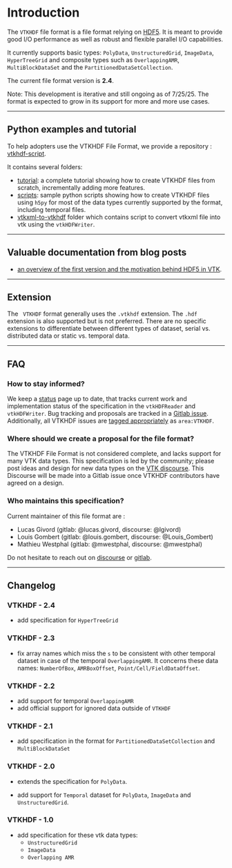 # Introduction

The `VTKHDF` file format is a file format relying on [HDF5](https://www.hdfgroup.org/solutions/hdf5/).
It is meant to provide good I/O performance as well as robust and flexible parallel I/O capabilities.

It currently supports basic types: `PolyData`, `UnstructuredGrid`, `ImageData`, `HyperTreeGrid` and composite types such as `OverlappingAMR`, `MultiBlockDataSet` and the `PartitionedDataSetCollection`.

The current file format version is **2.4**.

Note: This development is iterative and still ongoing as of 7/25/25. The format is expected to grow in its support for more and more use cases.

---
## Python examples and tutorial

To help adopters use the VTKHDF File Format, we provide a repository : [vtkhdf-script](https://gitlab.kitware.com/keu-public/vtkhdf/vtkhdf-scripts).

It contains several folders:
- [tutorial](https://gitlab.kitware.com/keu-public/vtkhdf/vtkhdf-scripts/-/tree/main/tutorial): a complete tutorial showing how to create VTKHDF files from scratch, incrementally adding more features.
- [scripts](https://gitlab.kitware.com/keu-public/vtkhdf/vtkhdf-scripts/-/tree/main/scripts): sample python scripts showing how to create VTKHDF files using `h5py` for most of the data types currently supported by the format, including temporal files.
- [vtkxml-to-vtkhdf](https://gitlab.kitware.com/keu-public/vtkhdf/vtkhdf-scripts/-/tree/main/vtkxml-to-vtkhdf) folder which contains script to convert vtkxml file into vtk using the `vtkHDFWriter`.

---
## Valuable documentation from blog posts

- [an overview of the first version and the motivation behind HDF5 in VTK](https://www.kitware.com/vtk-hdf-reader/).

---
## Extension

The ` VTKHDF` format generally uses the `.vtkhdf` extension. The `.hdf`
extension is also supported but is not preferred. There are no specific
extensions to differentiate between different types of dataset, serial
vs. distributed data or static vs. temporal data.

---
## FAQ

### How to stay informed?

We keep a [status](vtkhdf_status.md) page up to date, that tracks current work and implementation status of the specification in the `vtkHDFReader` and `vtkHDFWriter`. Bug tracking and proposals are tracked in a [Gitlab issue](https://gitlab.kitware.com/vtk/vtk/-/issues/19243). Additionally, all VTKHDF issues are [tagged appropriately](https://gitlab.kitware.com/vtk/vtk/-/issues/?sort=created_date&state=opened&label_name%5B%5D=area%3AVTKHDF&first_page_size=20) as `area:VTKHDF`.

### Where should we create a proposal for the file format?

The VTKHDF File Format is not considered complete, and lacks support for many VTK data types. This specification is led by the community; please post ideas and design for new data types on the [VTK discourse](https://discourse.vtk.org/). This Discourse will be made into a Gitlab issue once VTKHDF contributors have agreed on a design.

### Who maintains this specification?

Current maintainer of this file format are :
- Lucas Givord (gitlab: @lucas.givord, discourse: @lgivord)
- Louis Gombert (gitlab: @louis.gombert, discourse: @Louis_Gombert)
- Mathieu Westphal (gitlab: @mwestphal, discourse: @mwestphal)

Do not hesitate to reach out on [discourse](https://discourse.vtk.org/) or [gitlab](https://gitlab.kitware.com/vtk/vtk/).

---
## Changelog

### VTKHDF - 2.4

- add specification for `HyperTreeGrid`

### VTKHDF - 2.3

- fix array names which miss the `s` to be consistent with other temporal dataset in case of the temporal `OverlappingAMR`. It concerns these data names: `NumberOfBox`, `AMRBoxOffset`, `Point/Cell/FieldDataOffset`.

### VTKHDF - 2.2

- add support for temporal `OverlappingAMR`
- add official support for ignored data outside of `VTKHDF`

### VTKHDF - 2.1

- add specification in the format for `PartitionedDataSetCollection` and `MultiBlockDataSet`

### VTKHDF - 2.0

- extends the specification for `PolyData`.

- add support for `Temporal` dataset for `PolyData`, `ImageData` and `UnstructuredGrid`.

### VTKHDF - 1.0

- add specification for these vtk data types:
  - `UnstructuredGrid`
  - `ImageData`
  - `Overlapping AMR`
